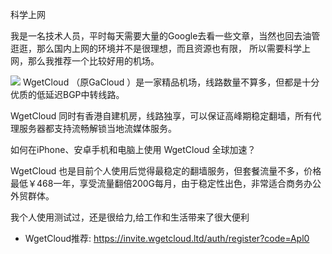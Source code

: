科学上网

我是一名技术人员，平时每天需要大量的Google去看一些文章，当然也回去油管逛逛，那么国内上网的环境并不是很理想，而且资源也有限，
所以需要科学上网，那么我推荐一个比较好用的机场。

![](https://pic.imgdb.cn/item/63a3d41fb1fccdcd36701698.jpg)
WgetCloud （原GaCloud ）是一家精品机场，线路数量不算多，但都是十分优质的低延迟BGP中转线路。

WgetCloud 同时有香港自建机房，线路独享，可以保证高峰期稳定翻墙，所有代理服务器都支持流畅解锁当地流媒体服务。

如何在iPhone、安卓手机和电脑上使用 WgetCloud 全球加速？

WgetCloud 也是目前个人使用后觉得最稳定的翻墙服务，但套餐流量不多，价格最低￥468一年，享受流量翻倍200G每月，由于稳定性出色，非常适合商务办公外贸群体。

我个人使用测试过，还是很给力,给工作和生活带来了很大便利

- WgetCloud推荐: https://invite.wgetcloud.ltd/auth/register?code=Apl0

